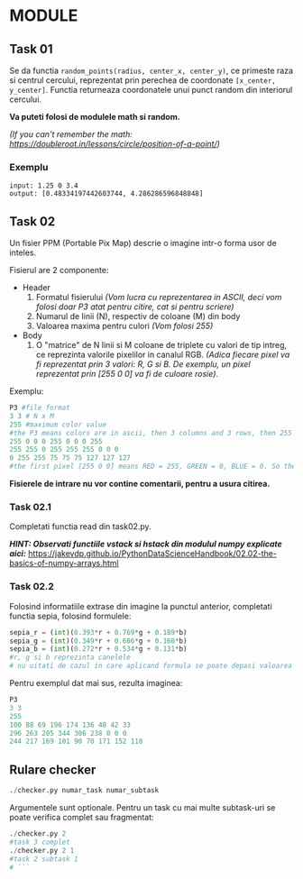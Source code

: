 # MODULE

## Task 01
Se da functia `random_points(radius, center_x, center_y)`, ce primeste raza si centrul cercului, reprezentat prin perechea de coordonate `[x_center, y_center]`. Functia returneaza coordonatele unui punct random din interiorul cercului. 

__Va puteti folosi de modulele math si random.__

_(If you can't remember the math: https://doubleroot.in/lessons/circle/position-of-a-point/)_

### Exemplu
```
input: 1.25 0 3.4
output: [0.48334197442603744, 4.286286596848848]
```

## Task 02
Un fisier PPM (Portable Pix Map) descrie o imagine intr-o forma usor de inteles. 

Fisierul are 2 componente:

- Header
    1. Formatul fisierului _(Vom lucra cu reprezentarea in ASCII, deci vom folosi doar P3 atat pentru citire, cat si pentru scriere)_
    2. Numarul de linii (N), respectiv de coloane (M) din body
    3. Valoarea maxima pentru culori _(Vom folosi 255)_
- Body
    1. O "matrice" de N linii si M coloane de triplete cu valori de tip intreg, ce reprezinta valorile pixelilor in canalul RGB. _(Adica fiecare pixel va fi reprezentat prin 3 valori: R, G si B. De exemplu, un pixel reprezentat prin [255 0 0] va fi de culoare rosie)_. 

Exemplu:
```python
P3 #file format
3 3 # N x M
255 #maximum color value
#the P3 means colors are in ascii, then 3 columns and 3 rows, then 255 for max color, then RGB triplets 
255 0 0 0 255 0 0 0 255 
255 255 0 255 255 255 0 0 0 
0 255 255 75 75 75 127 127 127
#the first pixel [255 0 0] means RED = 255, GREEN = 0, BLUE = 0. So the pixel is red. 
```
__Fisierele de intrare nu vor contine comentarii, pentru a usura citirea.__
### Task 02.1
Completati functia read din task02.py.

***HINT: Observati functiile vstack si hstack din modulul numpy explicate aici:*** https://jakevdp.github.io/PythonDataScienceHandbook/02.02-the-basics-of-numpy-arrays.html

### Task 02.2
Folosind informatiile extrase din imagine la punctul anterior, completati functia sepia, folosind formulele:
```python
sepia_r = (int)(0.393*r + 0.769*g + 0.189*b)
sepia_g = (int)(0.349*r + 0.686*g + 0.168*b)
sepia_b = (int)(0.272*r + 0.534*g + 0.131*b)
#r, g si b reprezinta canelele
# nu uitati de cazul in care aplicand formula se poate depasi valoarea maxima a culorii
```
Pentru exemplul dat mai sus, rezulta imaginea:
```python
P3
3 3
255
100 88 69 196 174 136 48 42 33
296 263 205 344 306 238 0 0 0
244 217 169 101 90 70 171 152 118
```


## Rulare checker
```python
./checker.py numar_task numar_subtask
```
Argumentele sunt optionale. Pentru un task cu mai multe subtask-uri se poate verifica complet sau fragmentat:
```python
./checker.py 2
#task 3 complet
./checker.py 2 1
#task 2 subtask 1
# ``` 
